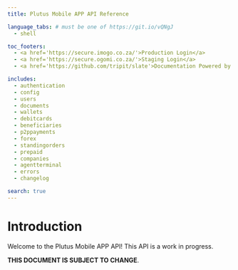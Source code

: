 ```yaml
---
title: Plutus Mobile APP API Reference

language_tabs: # must be one of https://git.io/vQNgJ
  - shell

toc_footers:
  - <a href='https://secure.imogo.co.za/'>Production Login</a>
  - <a href='https://secure.ogomi.co.za/'>Staging Login</a>
  - <a href='https://github.com/tripit/slate'>Documentation Powered by Slate</a>

includes:
  - authentication
  - config
  - users
  - documents
  - wallets
  - debitcards
  - beneficiaries
  - p2ppayments
  - forex
  - standingorders
  - prepaid
  - companies
  - agentterminal
  - errors
  - changelog

search: true
---
```


# Introduction

Welcome to the Plutus Mobile APP API!  This API is a work in progress.

<strong>THIS DOCUMENT IS SUBJECT TO CHANGE</strong>.
